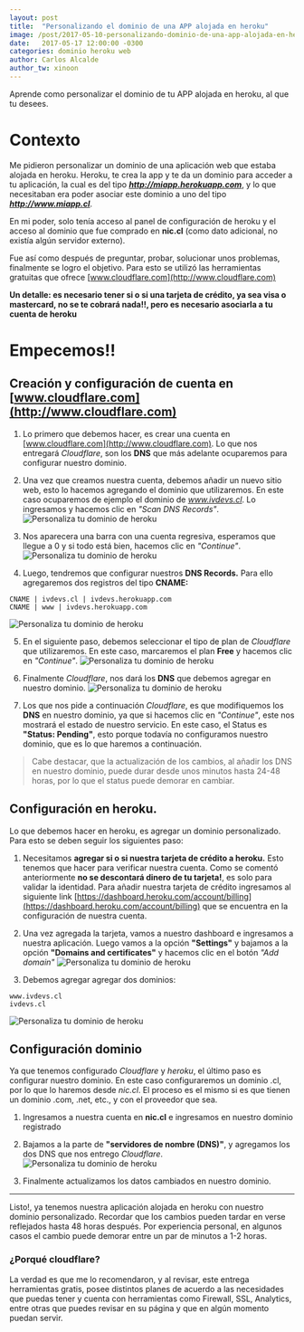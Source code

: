 ```yaml
---
layout: post
title:  "Personalizando el dominio de una APP alojada en heroku"
image: /post/2017-05-10-personalizando-dominio-de-una-app-alojada-en-heroku.jpg
date:   2017-05-17 12:00:00 -0300
categories: dominio heroku web
author: Carlos Alcalde
author_tw: xinoon
---
```

Aprende como personalizar el dominio de tu APP alojada en heroku, al que tu desees.
<!--more-->

# Contexto

Me pidieron personalizar un dominio de una aplicación web que estaba alojada en heroku. Heroku, te crea la app y te da un dominio para acceder a tu aplicación, la cual es del tipo ***http://miapp.herokuapp.com***, y lo que necesitaban era poder asociar este dominio a uno del tipo ***http://www.miapp.cl***.

En mi poder, solo tenía acceso al panel de configuración de heroku y el acceso al dominio que fue comprado en **nic.cl** (como dato adicional, no existía algún servidor externo).

Fue así como después de preguntar, probar, solucionar unos problemas, finalmente se logro el objetivo. Para esto se utilizó las herramientas gratuitas que ofrece [www.cloudflare.com](http://www.cloudflare.com)

**Un detalle: es necesario tener si o si una tarjeta de crédito, ya sea visa o mastercard, no se te cobrará nada!!, pero es necesario asociarla a tu cuenta de heroku**

# Empecemos!!


## Creación y configuración de cuenta en [www.cloudflare.com](http://www.cloudflare.com)

1. Lo primero que debemos hacer, es crear una cuenta en [www.cloudflare.com](http://www.cloudflare.com). Lo que nos entregará _Cloudflare_, son los **DNS** que más adelante ocuparemos para configurar nuestro dominio.

2. Una vez que creamos nuestra cuenta, debemos añadir un nuevo sitio web, esto lo hacemos agregando el dominio que utilizaremos. En este caso ocuparemos de ejemplo el dominio de _www.ivdevs.cl_. Lo ingresamos y hacemos clic en _"Scan DNS Records"_.
![Personaliza tu dominio de heroku](/assets/img/post/2017-05-10-personalizando-dominio-de-una-app-alojada-en-heroku/1.jpg)

3. Nos aparecera una barra con una cuenta regresiva, esperamos que llegue a 0 y si todo está bien, hacemos clic en _"Continue"_.
![Personaliza tu dominio de heroku](/assets/img/post/2017-05-10-personalizando-dominio-de-una-app-alojada-en-heroku/2.jpg)

4. Luego, tendremos que configurar nuestros **DNS Records.** Para ello agregaremos dos registros del tipo **CNAME:**
```
CNAME | ivdevs.cl | ivdevs.herokuapp.com
CNAME | www | ivdevs.herokuapp.com
```
![Personaliza tu dominio de heroku](/assets/img/post/2017-05-10-personalizando-dominio-de-una-app-alojada-en-heroku/3.jpg)

5. En el siguiente paso, debemos seleccionar el tipo de plan de _Cloudflare_ que utilizaremos. En este caso, marcaremos el plan **Free** y hacemos clic en _"Continue"_.
![Personaliza tu dominio de heroku](/assets/img/post/2017-05-10-personalizando-dominio-de-una-app-alojada-en-heroku/4.jpg)

6. Finalmente _Cloudflare_, nos dará los **DNS** que debemos agregar en nuestro dominio.
![Personaliza tu dominio de heroku](/assets/img/post/2017-05-10-personalizando-dominio-de-una-app-alojada-en-heroku/5.jpg)

7. Los que nos pide a continuación _Cloudflare_, es que modifiquemos los **DNS** en nuestro dominio, ya que si hacemos clic en _"Continue"_, este nos mostrará el estado de nuestro servicio. En este caso, el Status es **"Status: Pending"**, esto porque todavía no configuramos nuestro dominio, que es lo que haremos a continuación.

> Cabe destacar, que la actualización de los cambios, al añadir los DNS en nuestro dominio, puede durar desde unos minutos hasta 24-48 horas, por lo que el status puede demorar en cambiar.


## Configuración en heroku.

Lo que debemos hacer en heroku, es agregar un dominio personalizado. Para esto se deben seguir los siguientes paso:

1. Necesitamos **agregar si o si nuestra tarjeta de crédito a heroku.** Esto tenemos que  hacer para verificar nuestra cuenta. Como se comentó anteriormente **no se descontará dinero de tu tarjeta!**, es solo para validar la identidad. Para añadir nuestra tarjeta de crédito ingresamos al siguiente link [https://dashboard.heroku.com/account/billing](https://dashboard.heroku.com/account/billing) que se encuentra en la configuración de nuestra cuenta.

2. Una vez agregada la tarjeta, vamos a nuestro dashboard e ingresamos a nuestra aplicación. Luego vamos a la opción **"Settings"** y bajamos a la opción **"Domains and certificates"** y hacemos clic en el botón _"Add domain"_
![Personaliza tu dominio de heroku](/assets/img/post/2017-05-10-personalizando-dominio-de-una-app-alojada-en-heroku/6.jpg)

3. Debemos agregar agregar dos dominios:
```
www.ivdevs.cl
ivdevs.cl
```
![Personaliza tu dominio de heroku](/assets/img/post/2017-05-10-personalizando-dominio-de-una-app-alojada-en-heroku/7.jpg)


## Configuración dominio

Ya que tenemos configurado _Cloudflare_ y _heroku_, el último paso es configurar nuestro dominio. En este caso configuraremos un dominio .cl, por lo que lo haremos desde *nic.cl*. El proceso es el mismo si es que tienen un dominio .com, .net, etc., y con el proveedor que sea.

1. Ingresamos a nuestra cuenta en **nic.cl** e ingresamos en nuestro dominio registrado

2. Bajamos a la parte de **"servidores de nombre (DNS)"**, y agregamos los dos DNS que nos entrego _Cloudflare_.
![Personaliza tu dominio de heroku](/assets/img/post/2017-05-10-personalizando-dominio-de-una-app-alojada-en-heroku/8.jpg)

3. Finalmente actualizamos los datos cambiados en nuestro dominio.

----

Listo!, ya tenemos nuestra aplicación alojada en heroku con nuestro dominio personalizado.
Recordar que los cambios pueden tardar en verse reflejados hasta 48 horas después. Por experiencia personal, en algunos casos el cambio puede demorar entre un par de minutos a 1-2 horas.

### ¿Porqué cloudflare?

La verdad es que me lo recomendaron, y al revisar, este entrega herramientas gratis, posee distintos planes de acuerdo a las necesidades que puedas tener y cuenta con herramientas como Firewall, SSL, Analytics, entre otras que puedes revisar en su página y que en algún momento puedan servir.
